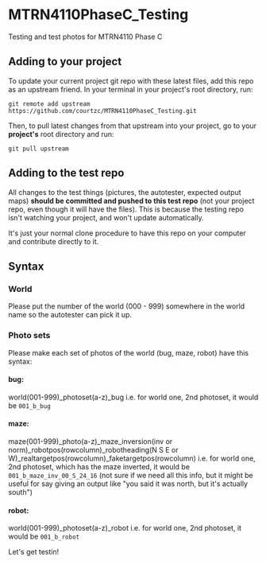 # MTRN4110PhaseC_Testing
Testing and test photos for MTRN4110 Phase C


## Adding to your project

To update your current project git repo with these latest files, add this repo as an upstream friend. In your terminal in your project's root directory, run:

`git remote add upstream https://github.com/courtzc/MTRN4110PhaseC_Testing.git`

Then, to pull latest changes from that upstream into your project, go to your **project's** root directory and run:

`git pull upstream`

## Adding to the test repo

All changes to the test things (pictures, the autotester, expected output maps) **should be committed and pushed to this test repo** (not your project repo, even though it will have the files). This is because the testing repo isn't watching your project, and won't update automatically.

It's just your normal clone procedure to have this repo on your computer and contribute directly to it.

## Syntax

### World
Please put the number of the world (000 - 999) somewhere in the world name so the autotester can pick it up.

### Photo sets
Please make each set of photos of the world (bug, maze, robot) have this syntax:

#### bug:
world(001-999)_photoset(a-z)_bug
i.e. for world one, 2nd photoset, it would be
`001_b_bug`

#### maze:
maze(001-999)_photo(a-z)_maze_inversion(inv or norm)_robotpos(rowcolumn)_robotheading(N S E or W)_realtargetpos(rowcolumn)_faketargetpos(rowcolumn)
i.e. for world one, 2nd photoset, which has the maze inverted, it would be
`001_b_maze_inv_00_S_24_16`
(not sure if we need all this info, but it might be useful for say giving an output like "you said it was north, but it's actually south")

#### robot:
world(001-999)_photoset(a-z)_robot
i.e. for world one, 2nd photoset, it would be
`001_b_robot`


Let's get testin!
